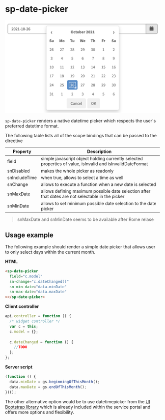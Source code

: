 # sp-date-picker

![date picker example](sp-date-picker.png)

`sp-date-picker` renders a native datetime picker which respects the user's preferred datetime format.

The following table lists all of the scope bindings that can be passed to the directive

| Property      | Description                                                                                                |
| ------------- | ---------------------------------------------------------------------------------------------------------- |
| field         | simple javascript object holding currently selected properties of value, isInvalid and isInvalidDateFormat |
| snDisabled    | makes the whole picker as readonly                                                                         |
| snIncludeTime | when true, allows to select a time as well                                                                 |
| snChange      | allows to execute a function when a new date is selected                                                   |
| snMaxDate     | allows defining maximum possible date selection after that dates are not selectable in the picker          |
| snMinDate     | allows to set minimum possible date selection to the date picker                                           |

> snMaxDate and snMinDate seems to be available after Rome relase

## Usage example

The following example should render a simple date picker that allows user to only select days within the current month.

**HTML**

```html
<sp-date-picker
  field="c.model"
  sn-change="c.dateChanged()"
  sn-min-date="data.minDate"
  sn-max-date="data.maxDate"
></sp-date-picker>
```

**Client controller**

```javascript
api.controller = function () {
  /* widget controller */
  var c = this;
  c.model = {};

  c.dateChanged = function () {
    //TODO
  };
};
```

**Server script**

```javascript
(function () {
  data.minDate = gs.beginningOfThisMonth();
  data.maxDate = gs.endOfThisMonth();
})();
```

The other alternative option would be to use datetimepicker from the [UI Bootstrap library](https://angular-ui.github.io/bootstrap/#!#datepicker) which is already included within the service portal and offers more options and flexibility.
